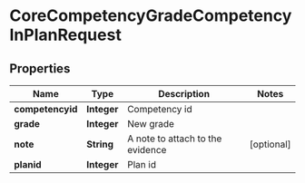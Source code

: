 

# CoreCompetencyGradeCompetencyInPlanRequest


## Properties

| Name | Type | Description | Notes |
|------------ | ------------- | ------------- | -------------|
|**competencyid** | **Integer** | Competency id |  |
|**grade** | **Integer** | New grade |  |
|**note** | **String** | A note to attach to the evidence |  [optional] |
|**planid** | **Integer** | Plan id |  |



